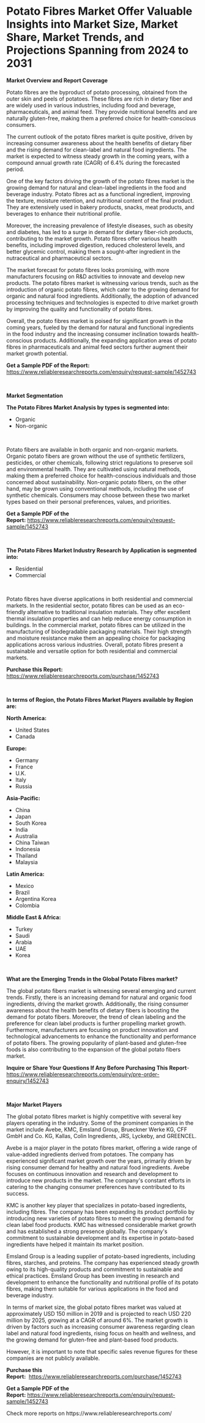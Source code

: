 <p><h1>Potato Fibres Market Offer Valuable Insights into Market Size, Market Share, Market Trends, and Projections Spanning from 2024 to 2031</h1></p><p><strong>Market Overview and Report Coverage</strong></p>
<p><p>Potato fibres are the byproduct of potato processing, obtained from the outer skin and peels of potatoes. These fibres are rich in dietary fiber and are widely used in various industries, including food and beverage, pharmaceuticals, and animal feed. They provide nutritional benefits and are naturally gluten-free, making them a preferred choice for health-conscious consumers.</p><p>The current outlook of the potato fibres market is quite positive, driven by increasing consumer awareness about the health benefits of dietary fiber and the rising demand for clean-label and natural food ingredients. The market is expected to witness steady growth in the coming years, with a compound annual growth rate (CAGR) of 6.4% during the forecasted period.</p><p>One of the key factors driving the growth of the potato fibres market is the growing demand for natural and clean-label ingredients in the food and beverage industry. Potato fibres act as a functional ingredient, improving the texture, moisture retention, and nutritional content of the final product. They are extensively used in bakery products, snacks, meat products, and beverages to enhance their nutritional profile.</p><p>Moreover, the increasing prevalence of lifestyle diseases, such as obesity and diabetes, has led to a surge in demand for dietary fiber-rich products, contributing to the market growth. Potato fibres offer various health benefits, including improved digestion, reduced cholesterol levels, and better glycemic control, making them a sought-after ingredient in the nutraceutical and pharmaceutical sectors.</p><p>The market forecast for potato fibres looks promising, with more manufacturers focusing on R&D activities to innovate and develop new products. The potato fibres market is witnessing various trends, such as the introduction of organic potato fibres, which cater to the growing demand for organic and natural food ingredients. Additionally, the adoption of advanced processing techniques and technologies is expected to drive market growth by improving the quality and functionality of potato fibres.</p><p>Overall, the potato fibres market is poised for significant growth in the coming years, fueled by the demand for natural and functional ingredients in the food industry and the increasing consumer inclination towards health-conscious products. Additionally, the expanding application areas of potato fibres in pharmaceuticals and animal feed sectors further augment their market growth potential.</p></p>
<p><strong>Get a Sample PDF of the Report:</strong> <a href="https://www.reliableresearchreports.com/enquiry/request-sample/1452743">https://www.reliableresearchreports.com/enquiry/request-sample/1452743</a></p>
<p>&nbsp;</p>
<p><strong>Market Segmentation</strong></p>
<p><strong>The Potato Fibres Market Analysis by types is segmented into:</strong></p>
<p><ul><li>Organic</li><li>Non-organic</li></ul></p>
<p>&nbsp;</p>
<p><p>Potato fibers are available in both organic and non-organic markets. Organic potato fibers are grown without the use of synthetic fertilizers, pesticides, or other chemicals, following strict regulations to preserve soil and environmental health. They are cultivated using natural methods, making them a preferred choice for health-conscious individuals and those concerned about sustainability. Non-organic potato fibers, on the other hand, may be grown using conventional methods, including the use of synthetic chemicals. Consumers may choose between these two market types based on their personal preferences, values, and priorities.</p></p>
<p><strong>Get a Sample PDF of the Report:</strong>&nbsp;<a href="https://www.reliableresearchreports.com/enquiry/request-sample/1452743">https://www.reliableresearchreports.com/enquiry/request-sample/1452743</a></p>
<p>&nbsp;</p>
<p><strong>The Potato Fibres Market Industry Research by Application is segmented into:</strong></p>
<p><ul><li>Residential</li><li>Commercial</li></ul></p>
<p>&nbsp;</p>
<p><p>Potato fibres have diverse applications in both residential and commercial markets. In the residential sector, potato fibres can be used as an eco-friendly alternative to traditional insulation materials. They offer excellent thermal insulation properties and can help reduce energy consumption in buildings. In the commercial market, potato fibres can be utilized in the manufacturing of biodegradable packaging materials. Their high strength and moisture resistance make them an appealing choice for packaging applications across various industries. Overall, potato fibres present a sustainable and versatile option for both residential and commercial markets.</p></p>
<p><strong>Purchase this Report:</strong>&nbsp; <a href="https://www.reliableresearchreports.com/purchase/1452743">https://www.reliableresearchreports.com/purchase/1452743</a></p>
<p>&nbsp;</p>
<p><strong>In terms of Region, the Potato Fibres Market Players available by Region are:</strong></p>
<p>
    <p> <strong> North America: </strong>
        <ul>
            <li>United States</li>
            <li>Canada</li>
        </ul>
        </p> 
    <p> <strong> Europe: </strong>
        <ul>
            <li>Germany</li>
            <li>France</li>
            <li>U.K.</li>
            <li>Italy</li>
            <li>Russia</li>
        </ul>
        </p> 
    <p> <strong> Asia-Pacific: </strong>
        <ul>
            <li>China</li>
            <li>Japan</li>
            <li>South Korea</li>
            <li>India</li>
            <li>Australia</li>
            <li>China Taiwan</li>
            <li>Indonesia</li>
            <li>Thailand</li>
            <li>Malaysia</li>
        </ul>
        </p> 
    <p> <strong> Latin America: </strong>
        <ul>
            <li>Mexico</li>
            <li>Brazil</li>
            <li>Argentina Korea</li>
            <li>Colombia</li>
        </ul>
        </p> 
    <p> <strong> Middle East & Africa: </strong>
        <ul>
            <li>Turkey</li>
            <li>Saudi</li>
            <li>Arabia</li>
            <li>UAE</li>
            <li>Korea</li>
        </ul>
    </p>
    </p>
<p>&nbsp;</p>
<p><strong>What are the Emerging Trends in the Global Potato Fibres market?</strong></p>
<p><p>The global potato fibers market is witnessing several emerging and current trends. Firstly, there is an increasing demand for natural and organic food ingredients, driving the market growth. Additionally, the rising consumer awareness about the health benefits of dietary fibers is boosting the demand for potato fibers. Moreover, the trend of clean labeling and the preference for clean label products is further propelling market growth. Furthermore, manufacturers are focusing on product innovation and technological advancements to enhance the functionality and performance of potato fibers. The growing popularity of plant-based and gluten-free foods is also contributing to the expansion of the global potato fibers market.</p></p>
<p><strong>Inquire or Share Your Questions If Any Before Purchasing This Report</strong>- <a href="https://www.reliableresearchreports.com/enquiry/pre-order-enquiry/1452743">https://www.reliableresearchreports.com/enquiry/pre-order-enquiry/1452743</a></p>
<p>&nbsp;</p>
<p><strong>Major Market Players</strong></p>
<p><p>The global potato fibres market is highly competitive with several key players operating in the industry. Some of the prominent companies in the market include Avebe, KMC, Emsland Group, Brueckner Werke KG, CFF GmbH and Co. KG, Kallas, Colin Ingredients, JRS, Lyckeby, and GREENCEL.</p><p>Avebe is a major player in the potato fibres market, offering a wide range of value-added ingredients derived from potatoes. The company has experienced significant market growth over the years, primarily driven by rising consumer demand for healthy and natural food ingredients. Avebe focuses on continuous innovation and research and development to introduce new products in the market. The company's constant efforts in catering to the changing consumer preferences have contributed to its success.</p><p>KMC is another key player that specializes in potato-based ingredients, including fibres. The company has been expanding its product portfolio by introducing new varieties of potato fibres to meet the growing demand for clean label food products. KMC has witnessed considerable market growth and has established a strong presence globally. The company's commitment to sustainable development and its expertise in potato-based ingredients have helped it maintain its market position.</p><p>Emsland Group is a leading supplier of potato-based ingredients, including fibres, starches, and proteins. The company has experienced steady growth owing to its high-quality products and commitment to sustainable and ethical practices. Emsland Group has been investing in research and development to enhance the functionality and nutritional profile of its potato fibres, making them suitable for various applications in the food and beverage industry.</p><p>In terms of market size, the global potato fibres market was valued at approximately USD 150 million in 2019 and is projected to reach USD 220 million by 2025, growing at a CAGR of around 6%. The market growth is driven by factors such as increasing consumer awareness regarding clean label and natural food ingredients, rising focus on health and wellness, and the growing demand for gluten-free and plant-based food products.</p><p>However, it is important to note that specific sales revenue figures for these companies are not publicly available.</p></p>
<p><strong>Purchase this Report:</strong>&nbsp;&nbsp;<a href="https://www.reliableresearchreports.com/purchase/1452743">https://www.reliableresearchreports.com/purchase/1452743</a></p>
<p></p>
<p><strong>Get a Sample PDF of the Report:</strong>&nbsp;<a href="https://www.reliableresearchreports.com/enquiry/request-sample/1452743">https://www.reliableresearchreports.com/enquiry/request-sample/1452743</a></p>
<p>Check more reports on https://www.reliableresearchreports.com/</p>